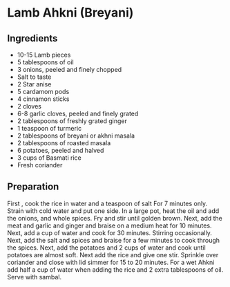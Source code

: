 # Lamb Ahkni (Breyani)

## Ingredients

- 10-15 Lamb pieces
- 5 tablespoons of oil
- 3 onions, peeled and finely chopped
- Salt to taste
- 2 Star anise
- 5 cardamom pods
- 4 cinnamon sticks
- 2 cloves
- 6-8 garlic cloves, peeled and finely grated
- 2 tablespoons of freshly grated ginger
- 1 teaspoon of turmeric
- 2 tablespoons of breyani or akhni masala
- 2 tablespoons of roasted masala
- 6 potatoes, peeled and halved
- 3 cups of Basmati rice
- Fresh coriander

## Preparation

First , cook the rice in water and a teaspoon of salt For 7 minutes only. Strain with cold water and put one side.
In a large pot, heat the oil and add the onions, and whole spices. Fry and stir until golden brown. Next, add the meat and garlic and ginger and braise on a medium heat for 10 minutes. Next, add a cup of water and cook for 30 minutes. Stirring occasionally. Next, add the salt and spices and braise for a few minutes to cook through the spices. Next, add the potatoes and 2 cups of water and cook until potatoes are almost soft. Next add the rice and give one stir. Sprinkle over coriander and close with lid simmer for 15 to 20 minutes. For a wet Ahkni add half a cup of water when adding the rice and 2 extra tablespoons of oil. Serve with sambal.

